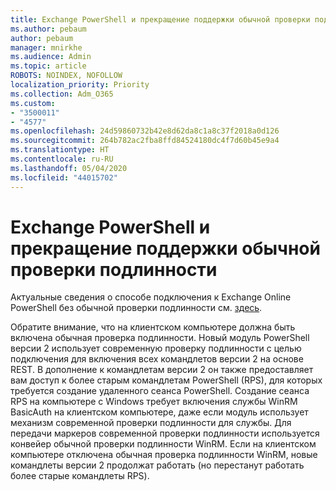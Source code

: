 ```yaml
---
title: Exchange PowerShell и прекращение поддержки обычной проверки подлинности
ms.author: pebaum
author: pebaum
manager: mnirkhe
ms.audience: Admin
ms.topic: article
ROBOTS: NOINDEX, NOFOLLOW
localization_priority: Priority
ms.collection: Adm_O365
ms.custom:
- "3500011"
- "4577"
ms.openlocfilehash: 24d59860732b42e8d62da8c1a8c37f2018a0d126
ms.sourcegitcommit: 264b782ac2fba8ffd84524180dc4f7d60b45e9a4
ms.translationtype: HT
ms.contentlocale: ru-RU
ms.lasthandoff: 05/04/2020
ms.locfileid: "44015702"
---
```

# <a name="exchange-powershell-and-basic-authentication-deprecation"></a>Exchange PowerShell и прекращение поддержки обычной проверки подлинности

Актуальные сведения о способе подключения к Exchange Online PowerShell без обычной проверки подлинности см. [здесь](https://aka.ms/psbasicauth).

Обратите внимание, что на клиентском компьютере должна быть включена обычная проверка подлинности.
Новый модуль PowerShell версии 2 использует современную проверку подлинности с целью подключения для включения всех командлетов версии 2 на основе REST. В дополнение к командлетам версии 2 он также предоставляет вам доступ к более старым командлетам PowerShell (RPS), для которых требуется создание удаленного сеанса PowerShell. Создание сеанса RPS на компьютере с Windows требует включения службы WinRM BasicAuth на клиентском компьютере, даже если модуль использует механизм современной проверки подлинности для службы. Для передачи маркеров современной проверки подлинности используется конвейер обычной проверки подлинности WinRM. Если на клиентском компьютере отключена обычная проверка подлинности WinRM, новые командлеты версии 2 продолжат работать (но перестанут работать более старые командлеты RPS).
